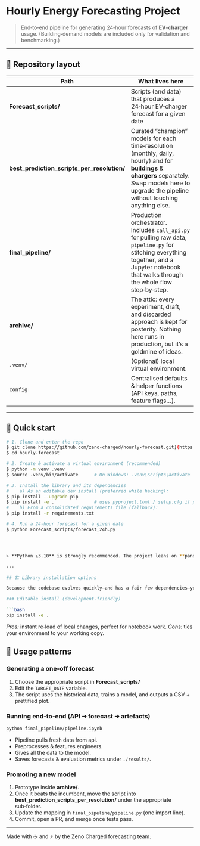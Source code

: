# Hourly Energy Forecasting Project

> End‑to‑end pipeline for generating 24‑hour forecasts of **EV‑charger** usage. (Building‑demand models are included only for validation and benchmarking.)

---

## 📁 Repository layout

| Path                                            | What lives here                                                                                                                                                                                       |
| ----------------------------------------------- | ----------------------------------------------------------------------------------------------------------------------------------------------------------------------------------------------------- |
| **Forecast_scripts/**                          | Scripts (and data) that produces a 24‑hour EV‑charger forecast for a given date                                                                                                               |
| **best_prediction_scripts_per_resolution/** | Curated “champion” models for each time‑resolution (monthly, daily, hourly) and for **buildings** & **chargers** separately. Swap models here to upgrade the pipeline without touching anything else. |
| **final_pipeline/**                            | Production orchestrator. Includes `call_api.py` for pulling raw data, `pipeline.py` for stitching everything together, and a Jupyter notebook that walks through the whole flow step‑by‑step.         |
| **archive/**                                    | The attic: every experiment, draft, and discarded approach is kept for posterity. Nothing here runs in production, but it’s a goldmine of ideas.                                                      |
| `.venv/`                                        | (Optional) local virtual environment.                                                                                                                                                                 |
| `config`                                        | Centralised defaults & helper functions (API keys, paths, feature flags…).                                                                                                                            |

---

## 🚀 Quick start

```bash
# 1. Clone and enter the repo
$ git clone https://github.com/zeno-charged/hourly-forecast.git](https://github.com/youssefelh12/Slim-laden-voorspellingen-en-optimalisatie-van-laadprofielen-op-basis-van-energie--en-voertuigdata.git
$ cd hourly-forecast

# 2. Create & activate a virtual environment (recommended)
$ python -m venv .venv
$ source .venv/bin/activate      # On Windows: .venv\Scripts\activate

# 3. Install the library and its dependencies
#    a) As an editable dev install (preferred while hacking):
$ pip install --upgrade pip
$ pip install -e .               # uses pyproject.toml / setup.cfg if present
#    b) From a consolidated requirements file (fallback):
$ pip install -r requirements.txt

# 4. Run a 24‑hour forecast for a given date
$ python Forecast_scripts/forecast_24h.py




> **Python ≥3.10** is strongly recommended. The project leans on **pandas**, **scikit‑learn**, **xgboost**, **lightgbm**, **statsmodels**; installation may take a minute on first‑time setups.

---

## 🏗️ Library installation options

Because the codebase evolves quickly—and has a fair few dependencies—you have two main ways to consume it:

### Editable install (development‑friendly)

```bash
pip install -e .
```

*Pros:* instant re‑load of local changes, perfect for notebook work.
*Cons:* ties your environment to your working copy.


## 📝 Usage patterns

### Generating a one‑off forecast

1. Choose the appropriate script in **Forecast_scripts/**
2. Edit the `TARGET_DATE` variable.
3. The script uses the historical data, trains a model, and outputs a CSV + prettified plot.

### Running end‑to‑end (API ➜ forecast ➜ artefacts)

```bash
python final_pipeline/pipeline.ipynb
```

* Pipeline pulls fresh data from api.
* Preprocesses & features engineers.
* Gives all the data to the model.
* Saves forecasts & evaluation metrics under `./results/`.

### Promoting a new model

1. Prototype inside **archive/**.
2. Once it beats the incumbent, move the script into **best\_prediction\_scripts\_per\_resolution/** under the appropriate sub‑folder.
3. Update the mapping in `final_pipeline/pipeline.py` (one import line).
4. Commit, open a PR, and merge once tests pass.

---

Made with ☕ and ⚡ by the Zeno Charged forecasting team.
